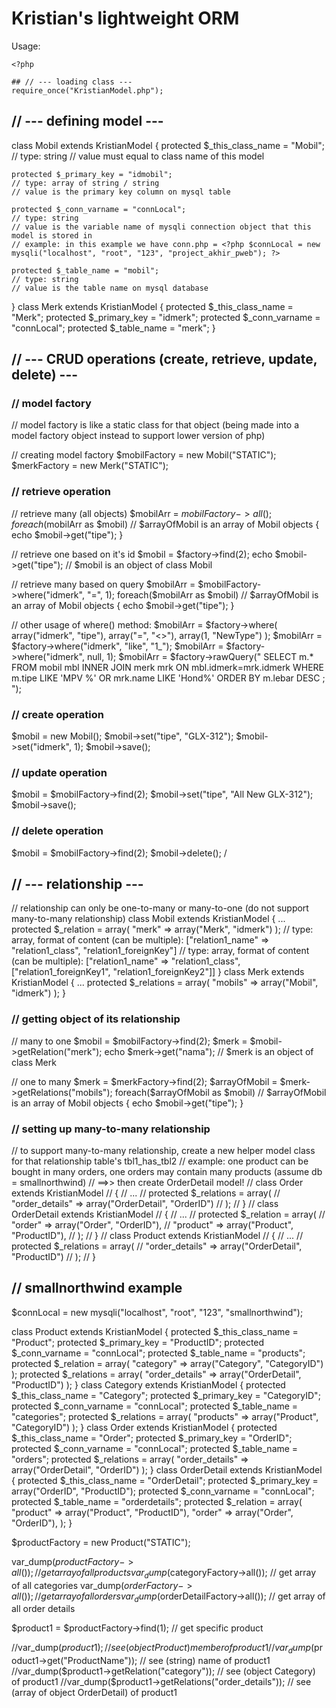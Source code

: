 # Kristian's lightweight ORM

Usage: 

```
<?php

## // --- loading class ---
require_once("KristianModel.php");
```




## // --- defining model ---
class Mobil extends KristianModel
{
    protected $_this_class_name = "Mobil";
	// type: string
	// value must equal to class name of this model
	
    protected $_primary_key = "idmobil";
	// type: array of string / string
	// value is the primary key column on mysql table
	
    protected $_conn_varname = "connLocal";
	// type: string
	// value is the variable name of mysqli connection object that this model is stored in
	// example: in this example we have conn.php = <?php $connLocal = new mysqli("localhost", "root", "123", "project_akhir_pweb"); ?>
	
    protected $_table_name = "mobil";
	// type: string
	// value is the table name on mysql database
}
class Merk extends KristianModel
{
    protected $_this_class_name = "Merk";
    protected $_primary_key = "idmerk";
    protected $_conn_varname = "connLocal";
    protected $_table_name = "merk";
}





## // --- CRUD operations (create, retrieve, update, delete) ---

### // model factory
// model factory is like a static class for that object (being made into a model factory object instead to support lower version of php)

// creating model factory
$mobilFactory = new Mobil("STATIC");
$merkFactory = new Merk("STATIC");



### // retrieve operation

// retrieve many (all objects)
$mobilArr = $mobilFactory->all();
foreach($mobilArr as $mobil) // $arrayOfMobil is an array of Mobil objects
{
	echo $mobil->get("tipe");
}

// retrieve one based on it's id
$mobil = $factory->find(2);
echo $mobil->get("tipe"); // $mobil is an object of class Mobil

// retrieve many based on query
$mobilArr = $mobilFactory->where("idmerk", "=", 1);
foreach($mobilArr as $mobil) // $arrayOfMobil is an array of Mobil objects
{
	echo $mobil->get("tipe");
}

// other usage of where() method:
$mobilArr = $factory->where(
    array("idmerk", "tipe"),
    array("=", "<>"),
    array(1, "NewType")
);
$mobilArr = $factory->where("idmerk", "like", "1_");
$mobilArr = $factory->where("idmerk", null, 1);
$mobilArr = $factory->rawQuery("
    SELECT m.*
    FROM
        mobil mbl
        INNER JOIN merk mrk ON mbl.idmerk=mrk.idmerk
    WHERE m.tipe LIKE 'MPV %' OR mrk.name LIKE 'Hond%'
    ORDER BY m.lebar DESC
    ;
");



### // create operation
$mobil = new Mobil();
$mobil->set("tipe", "GLX-312");
$mobil->set("idmerk", 1);
$mobil->save();



### // update operation
$mobil = $mobilFactory->find(2);
$mobil->set("tipe", "All New GLX-312");
$mobil->save();



### // delete operation
$mobil = $mobilFactory->find(2);
$mobil->delete();
/





## // --- relationship ---
// relationship can only be one-to-many or many-to-one (do not support many-to-many relationship)
class Mobil extends KristianModel
{
	...
    protected $_relation = array(
        "merk" => array("Merk", "idmerk")
    );
	// type: array, format of content (can be multiple): ["relation1_name" => "relation1_class", "relation1_foreignKey"]
	// type: array, format of content (can be multiple): ["relation1_name" => "relation1_class", ["relation1_foreignKey1", "relation1_foreignKey2"]]
}
class Merk extends KristianModel
{
	...
    protected $_relations = array(
        "mobils" => array("Mobil", "idmerk")
    );
}





### // getting object of its relationship

// many to one
$mobil = $mobilFactory->find(2);
$merk = $mobil->getRelation("merk");
echo $merk->get("nama"); // $merk is an object of class Merk

// one to many
$merk = $merkFactory->find(2);
$arrayOfMobil = $merk->getRelations("mobils");
foreach($arrayOfMobil as $mobil) // $arrayOfMobil is an array of Mobil objects
{
	echo $mobil->get("tipe");
}

### // setting up many-to-many relationship
// to support many-to-many relationship, create a new helper model class for that relationship table's tbl1_has_tbl2
// example: one product can be bought in many orders, one orders may contain many products (assume db = smallnorthwind) 
//     ==>> then create OrderDetail model!
// class Order extends KristianModel
// {
//     ...
//     protected $_relations = array(
//         "order_details" => array("OrderDetail", "OrderID")
//     );
// }
// class OrderDetail extends KristianModel
// {
//     ...
//     protected $_relation = array(
//         "order" => array("Order", "OrderID"),
//         "product" => array("Product", "ProductID"),
//     );
// }
// class Product extends KristianModel
// {
//     ...
//     protected $_relations = array(
//         "order_details" => array("OrderDetail", "ProductID")
//     );
// }










## // smallnorthwind example
$connLocal = new mysqli("localhost", "root", "123", "smallnorthwind");

class Product extends KristianModel
{
    protected $_this_class_name = "Product";
    protected $_primary_key = "ProductID";
    protected $_conn_varname = "connLocal";
    protected $_table_name = "products";
    protected $_relation = array(
        "category" => array("Category", "CategoryID")
    );
    protected $_relations = array(
        "order_details" => array("OrderDetail", "ProductID")
    );
}
class Category extends KristianModel
{
    protected $_this_class_name = "Category";
    protected $_primary_key = "CategoryID";
    protected $_conn_varname = "connLocal";
    protected $_table_name = "categories";
    protected $_relations = array(
        "products" => array("Product", "CategoryID")
    );
}
class Order extends KristianModel
{
    protected $_this_class_name = "Order";
    protected $_primary_key = "OrderID";
    protected $_conn_varname = "connLocal";
    protected $_table_name = "orders";
    protected $_relations = array(
        "order_details" => array("OrderDetail", "OrderID")
    );
}
class OrderDetail extends KristianModel
{
    protected $_this_class_name = "OrderDetail";
    protected $_primary_key = array("OrderID", "ProductID");
    protected $_conn_varname = "connLocal";
    protected $_table_name = "orderdetails";
    protected $_relation = array(
        "product" => array("Product", "ProductID"),
        "order" => array("Order", "OrderID"),
    );
}


$productFactory = new Product("STATIC");

var_dump($productFactory->all()); // get array of all products
var_dump($categoryFactory->all()); // get array of all categories
var_dump($orderFactory->all()); // get array of all orders
var_dump($orderDetailFactory->all()); // get array of all order details

$product1 = $productFactory->find(1); // get specific product

//var_dump($product1); // see (object Product) member of product1
//var_dump($product1->get("ProductName")); // see (string) name of product1
//var_dump($product1->getRelation("category")); // see (object Category) of product1
//var_dump($product1->getRelations("order_details")); // see (array of object OrderDetail) of product1